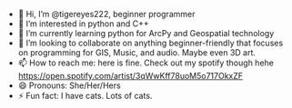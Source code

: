 - 👋 Hi, I’m @tigereyes222, beginner programmer
- 👀 I’m interested in python and C++ 
- 🌱 I’m currently learning python for ArcPy and Geospatial technology
- 💞️ I’m looking to collaborate on anything beginner-friendly that focuses on programming for GIS, Music, and audio. Maybe even 3D art.
- 📫 How to reach me: here is fine. Check out my spotify though hehe https://open.spotify.com/artist/3qWwKff78uoM5o717OkxZF
- 😄 Pronouns: She/Her/Hers
- ⚡ Fun fact: I have cats. Lots of cats.

<!---
tigereyes222/tigereyes222 is a ✨ special ✨ repository because its `README.md` (this file) appears on your GitHub profile.
You can click the Preview link to take a look at your changes.
--->
